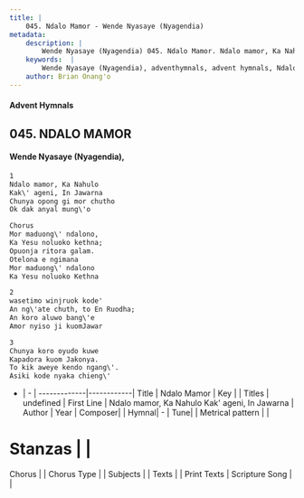 ```yaml
---
title: |
    045. Ndalo Mamor - Wende Nyasaye (Nyagendia)
metadata:
    description: |
        Wende Nyasaye (Nyagendia) 045. Ndalo Mamor. Ndalo mamor, Ka Nahulo Kak\' ageni, In Jawarna Chunya opong gi mor chutho Ok dak anyal mung\'o  Chorus Mor maduong\' ndalono, Ka Yesu noluoko kethna; Opuonja ritora galam. Otelona e ngimana Mor maduong\' ndalono Ka Yesu noluoko Kethna  
    keywords:  |
        Wende Nyasaye (Nyagendia), adventhymnals, advent hymnals, Ndalo Mamor, Ndalo mamor, Ka Nahulo Kak\' ageni, In Jawarna. 
    author: Brian Onang'o
---
```


#### Advent Hymnals
## 045. NDALO MAMOR
####  Wende Nyasaye (Nyagendia),

```txt
1
Ndalo mamor, Ka Nahulo
Kak\' ageni, In Jawarna
Chunya opong gi mor chutho
Ok dak anyal mung\'o

Chorus
Mor maduong\' ndalono,
Ka Yesu noluoko kethna;
Opuonja ritora galam.
Otelona e ngimana
Mor maduong\' ndalono
Ka Yesu noluoko Kethna

2
wasetimo winjruok kode'
An ng\'ate chuth, to En Ruodha;
An koro aluwo bang\'e
Amor nyiso ji kuomJawar

3
Chunya koro oyudo kuwe
Kapadora kuom Jakonya.
To kik aweye kendo ngang\'.
Asiki kode nyaka chieng\'


```

- |   -  |
-------------|------------|
Title | Ndalo Mamor |
Key |  |
Titles | undefined |
First Line | Ndalo mamor, Ka Nahulo Kak\' ageni, In Jawarna |
Author | 
Year | 
Composer| |
Hymnal|  - |
Tune|  |
Metrical pattern | |
# Stanzas |  |
Chorus |  |
Chorus Type |  |
Subjects | |
Texts |  |
Print Texts | 
Scripture Song |  |
    
